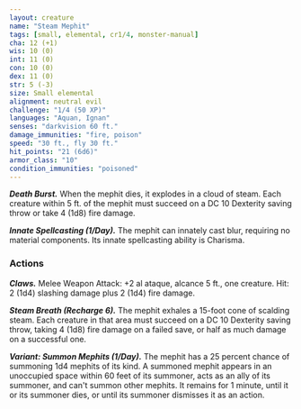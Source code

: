 ```yaml
---
layout: creature
name: "Steam Mephit"
tags: [small, elemental, cr1/4, monster-manual]
cha: 12 (+1)
wis: 10 (0)
int: 11 (0)
con: 10 (0)
dex: 11 (0)
str: 5 (-3)
size: Small elemental
alignment: neutral evil
challenge: "1/4 (50 XP)"
languages: "Aquan, Ignan"
senses: "darkvision 60 ft."
damage_immunities: "fire, poison"
speed: "30 ft., fly 30 ft."
hit_points: "21 (6d6)"
armor_class: "10"
condition_immunities: "poisoned"
---
```


***Death Burst.*** When the mephit dies, it explodes in a cloud of steam. Each creature within 5 ft. of the mephit must succeed on a DC 10 Dexterity saving throw or take 4 (1d8) fire damage.

***Innate Spellcasting (1/Day).*** The mephit can innately cast blur, requiring no material components. Its innate spellcasting ability is Charisma.

### Actions

***Claws.*** Melee Weapon Attack: +2 al ataque, alcance 5 ft., one creature. Hit: 2 (1d4) slashing damage plus 2 (1d4) fire damage.

***Steam Breath (Recharge 6).*** The mephit exhales a 15-foot cone of scalding steam. Each creature in that area must succeed on a DC 10 Dexterity saving throw, taking 4 (1d8) fire damage on a failed save, or half as much damage on a successful one.

***Variant: Summon Mephits (1/Day).*** The mephit has a 25 percent chance of summoning 1d4 mephits of its kind. A summoned mephit appears in an unoccupied space within 60 feet of its summoner, acts as an ally of its summoner, and can't summon other mephits. It remains for 1 minute, until it or its summoner dies, or until its summoner dismisses it as an action.